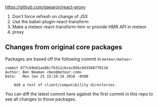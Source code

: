 https://github.com/gaearon/react-proxy

1. Don't force refresh on change of JSX
1. Use the babel-plugin-react-transform
1. Make a meteor react-transform-hmr or provide HMR API in meteor
1. proxy


## Changes from original core packages

Packages are based off the following commit in `meteor/meteor`:

```
commit 877cb9e61ae8bcf6312c6cec05bc943560770118
Author: Ben Newman <ben@meteor.com>
Date:   Mon Jan 25 15:34:16 2016 -0500

    Add a test of client/compatibility directories.
```

You can diff the latest commit here against the first commit in
this repo to see all changes to those packages.
